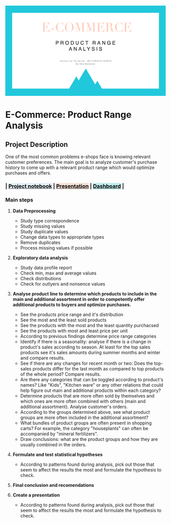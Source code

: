 ![Project Preview](https://github.com/verkberk/Product-Range-Analysis/blob/main/E-commerce.png?raw=true)

# E-Commerce: Product Range Analysis

## Project Description
One of the most common problems e-shops face is knowing relevant customer preferences. The main goal is to analyze customer's purchase history to come up with a relevant product range which would optimize purchases and offers.

### |           <mark style="background-color: #e3f0f7">__[<span style="color: black;">Project notebook</span>](https://nbviewer.jupyter.org/urls/drive.google.com/uc/%3Fexport=download&id=1IfLG9osfHlkMh5YmkL07bX7kYJIyucd9)__</mark>              | <mark style="background-color: #f6e1d6">__[<span style="color: black;">Presentation</span>](https://github.com/verkberk/Product-Range-Analysis/blob/main/Product%20Range.pdf)__</mark>          |          <mark style="background-color: #c1eded">__[<span style="color: black;">Dashboard</span>](https://public.tableau.com/app/profile/verkberk/viz/ProductRange/ProductRangeDashboard)__</mark>          |

### Main steps
1. __Data Preprocessing__
    - Study type correspondence
    - Study missing values
    - Study duplicate values
    - Change data types to appropriate types
    - Remove duplicates
    - Process missing values if possible
    

2. __Exploratory data analysis__
    - Study data profile report
    - Check min, max and average values
    - Check distributions
    - Check for outlyers and nonsence values


3. __Analyse product line to determine which products to include in the main and additional assortment in order to competently offer additional products to buyers and optimize purchases.__
    - See the products price range and it's distribution  
    - See the most and the least sold products
    - See the products with the most and the least quantity purchacsed
    - See the products with most and least price per unit
    - According to previous findings determine price range categories
    - Identify if there is a seasonality: analyse if there is a change in product's sales according to season. At least for the top sales products see it's sales amounts during summer months and winter and compare results.
    - See if there are any changes for recent month or two: Does the top-sales products differ for the last month as compared to top products of the whole period? Compare results.
    - Are there any categories that can be toggled according to product's names? Like "Kids", "Kitchen ware" or any other relations that could help figure out main and additional products within each category?
    - Determine products that are more often sold by themselves and which ones are more often combined with others (main and additional assortment). Analyse customer's orders.
    - According to the groups determined above, see what product groups are more often included in the additional assortment?
    - What bundles of product groups are often present in shopping carts? For example, the category "houseplants" can often be accompanied by "mineral fertilizers".
    - Draw conclusions: what are the product groups and how they are usually combined in the orders.
    

5. __Formulate and test statistical hypotheses__
    - According to patterns found during analysis, pick out those that seem to affect the results the most and formulate the hypothesis to check.
    
    
6. __Final conclusion and recomendations__


7. __Create a presentation__
    - According to patterns found during analysis, pick out those that seem to affect the results the most and formulate the hypothesis to check.


```python

```
